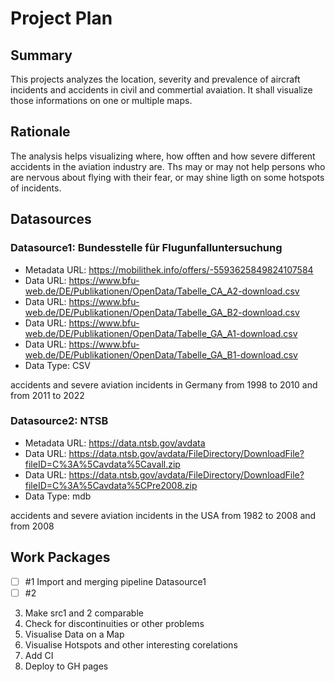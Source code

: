 # Project Plan

## Summary

<!-- Describe your data science project in max. 5 sentences. -->
This projects analyzes the location, severity and prevalence of  aircraft incidents and accidents in civil and commertial avaiation.
It shall visualize those informations on one or multiple maps.

## Rationale

<!-- Outline the impact of the analysis, e.g. which pains it solves. -->
The analysis helps visualizing where, how offten and how severe different accidents in the aviation industry are. Ths may or may not help persons who are nervous about flying with their fear, or may shine ligth on some hotspots of incidents. 


## Datasources

<!-- Describe each datasources you plan to use in a section. Use the prefic "DatasourceX" where X is the id of the datasource. -->

### Datasource1: Bundesstelle für Flugunfalluntersuchung
* Metadata URL: https://mobilithek.info/offers/-5593625849824107584
* Data URL: https://www.bfu-web.de/DE/Publikationen/OpenData/Tabelle_CA_A2-download.csv
* Data URL: https://www.bfu-web.de/DE/Publikationen/OpenData/Tabelle_GA_B2-download.csv
* Data URL: https://www.bfu-web.de/DE/Publikationen/OpenData/Tabelle_GA_A1-download.csv
* Data URL: https://www.bfu-web.de/DE/Publikationen/OpenData/Tabelle_GA_B1-download.csv
* Data Type: CSV

accidents and severe aviation incidents in Germany from 1998 to 2010 and from 2011 to 2022 

### Datasource2: NTSB
* Metadata URL: https://data.ntsb.gov/avdata
* Data URL: https://data.ntsb.gov/avdata/FileDirectory/DownloadFile?fileID=C%3A%5Cavdata%5Cavall.zip
* Data URL: https://data.ntsb.gov/avdata/FileDirectory/DownloadFile?fileID=C%3A%5Cavdata%5CPre2008.zip
* Data Type: mdb 

accidents and severe aviation incidents in the USA from 1982 to 2008 and from 2008

## Work Packages

<!-- List of work packages ordered sequentially, each pointing to an issue with more details. -->

- [ ] #1  Import and merging pipeline  Datasource1 
- [ ] #2
3. Make src1 and 2 comparable
4. Check for discontinuities or other problems
5. Visualise Data on a Map
6. Visualise Hotspots and other interesting corelations
7. Add CI
8. Deploy to GH pages


